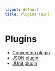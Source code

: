 ```yaml
---
layout: default
title: Plugins (WIP)
---
```


# Plugins

 - [Convention plugin](convention/)
 - [JSON plugin](json/) 
 - [JUnit plugin](junit/)
 